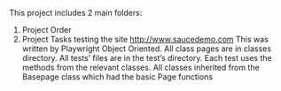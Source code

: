 This project includes 2 main folders:
1.	Project Order
2.	Project Tasks
testing the site http://www.saucedemo.com
This was written by Playwright Object Oriented.
All class pages are in classes directory.
All tests’ files are in the test’s directory.
Each test uses the methods from the relevant classes.
All classes inherited from the Basepage class which had the basic Page functions
